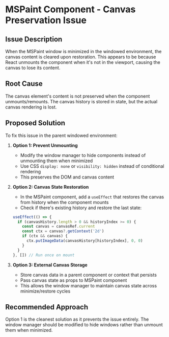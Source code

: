 # MSPaint Component - Canvas Preservation Issue

## Issue Description
When the MSPaint window is minimized in the windowed environment, the canvas content is cleared upon restoration. This appears to be because React unmounts the component when it's not in the viewport, causing the canvas to lose its content.

## Root Cause
The canvas element's content is not preserved when the component unmounts/remounts. The canvas history is stored in state, but the actual canvas rendering is lost.

## Proposed Solution
To fix this issue in the parent windowed environment:

1. **Option 1: Prevent Unmounting**
   - Modify the window manager to hide components instead of unmounting them when minimized
   - Use CSS `display: none` or `visibility: hidden` instead of conditional rendering
   - This preserves the DOM and canvas content

2. **Option 2: Canvas State Restoration**
   - In the MSPaint component, add a `useEffect` that restores the canvas from history when the component mounts
   - Check if there's existing history and restore the last state:
   ```javascript
   useEffect(() => {
     if (canvasHistory.length > 0 && historyIndex >= 0) {
       const canvas = canvasRef.current
       const ctx = canvas?.getContext('2d')
       if (ctx && canvas) {
         ctx.putImageData(canvasHistory[historyIndex], 0, 0)
       }
     }
   }, []) // Run once on mount
   ```

3. **Option 3: External Canvas Storage**
   - Store canvas data in a parent component or context that persists
   - Pass canvas state as props to MSPaint component
   - This allows the window manager to maintain canvas state across minimize/restore cycles

## Recommended Approach
Option 1 is the cleanest solution as it prevents the issue entirely. The window manager should be modified to hide windows rather than unmount them when minimized.
